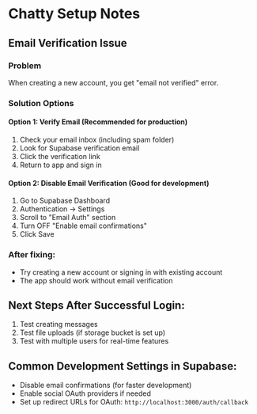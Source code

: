 # Chatty Setup Notes

## Email Verification Issue

### Problem
When creating a new account, you get "email not verified" error.

### Solution Options

#### Option 1: Verify Email (Recommended for production)
1. Check your email inbox (including spam folder)
2. Look for Supabase verification email
3. Click the verification link
4. Return to app and sign in

#### Option 2: Disable Email Verification (Good for development)
1. Go to Supabase Dashboard
2. Authentication → Settings
3. Scroll to "Email Auth" section
4. Turn OFF "Enable email confirmations"
5. Click Save

### After fixing:
- Try creating a new account or signing in with existing account
- The app should work without email verification

## Next Steps After Successful Login:
1. Test creating messages
2. Test file uploads (if storage bucket is set up)
3. Test with multiple users for real-time features

## Common Development Settings in Supabase:
- Disable email confirmations (for faster development)
- Enable social OAuth providers if needed
- Set up redirect URLs for OAuth: `http://localhost:3000/auth/callback`

